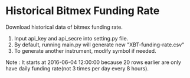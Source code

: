 # Historical Bitmex Funding Rate

Download historical data of bitmex funding rate.

1. Input api_key and api_secre into setting.py file.
2. By default, running main.py will generate new "XBT-funding-rate.csv"
3. To generate another instrument, modify symbol if needed.

Note : It starts at 2016-06-04 12:00:00 because 20 rows earlier are only have daily funding rate(not 3 times per day every 8 hours).
